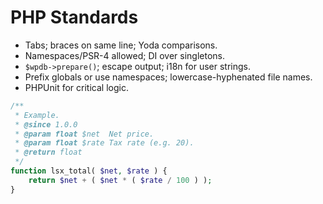 # PHP Standards

- Tabs; braces on same line; Yoda comparisons.
- Namespaces/PSR-4 allowed; DI over singletons.
- `$wpdb->prepare()`; escape output; i18n for user strings.
- Prefix globals or use namespaces; lowercase-hyphenated file names.
- PHPUnit for critical logic.

```php
/**
 * Example.
 * @since 1.0.0
 * @param float $net  Net price.
 * @param float $rate Tax rate (e.g. 20).
 * @return float
 */
function lsx_total( $net, $rate ) {
	return $net + ( $net * ( $rate / 100 ) );
}
```
